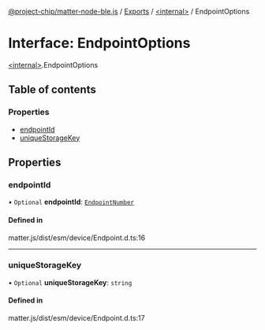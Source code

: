 [@project-chip/matter-node-ble.js](../README.md) / [Exports](../modules.md) / [\<internal\>](../modules/internal_.md) / EndpointOptions

# Interface: EndpointOptions

[\<internal\>](../modules/internal_.md).EndpointOptions

## Table of contents

### Properties

- [endpointId](internal_.EndpointOptions.md#endpointid)
- [uniqueStorageKey](internal_.EndpointOptions.md#uniquestoragekey)

## Properties

### endpointId

• `Optional` **endpointId**: [`EndpointNumber`](../modules/internal_.md#endpointnumber)

#### Defined in

matter.js/dist/esm/device/Endpoint.d.ts:16

___

### uniqueStorageKey

• `Optional` **uniqueStorageKey**: `string`

#### Defined in

matter.js/dist/esm/device/Endpoint.d.ts:17
